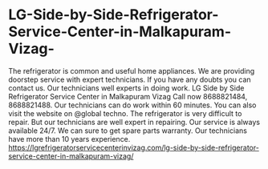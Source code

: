 # LG-Side-by-Side-Refrigerator-Service-Center-in-Malkapuram-Vizag-
The refrigerator is common and useful home appliances. We are providing doorstep service with expert technicians. If you have any doubts you can contact us. Our technicians well experts in doing work. LG Side by Side Refrigerator Service Center in Malkapuram Vizag  Call now 8688821484, 8688821488. Our technicians can do work within 60 minutes. You can also visit the website on @global techno. The refrigerator is very difficult to repair. But our technicians are well expert in repairing. Our service is always available 24/7. We can sure to get spare parts warranty. Our technicians have more than 10 years experience.  https://lgrefrigeratorservicecenterinvizag.com/lg-side-by-side-refrigerator-service-center-in-malkapuram-vizag/
